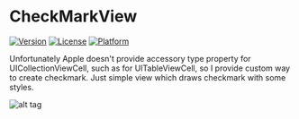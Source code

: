 # CheckMarkView

[![Version](https://img.shields.io/cocoapods/v/CheckMarkView.svg?style=flat)](http://cocoadocs.org/docsets/CheckMarkView)
[![License](https://img.shields.io/cocoapods/l/CheckMarkView.svg?style=flat)](http://cocoadocs.org/docsets/CheckMarkView)
[![Platform](https://img.shields.io/cocoapods/p/CheckMarkView.svg?style=flat)](http://cocoadocs.org/docsets/CheckMarkView)

Unfortunately Apple doesn't provide accessory type property for UICollectionViewCell, such as for UITableViewCell, so I provide custom way to create checkmark. Just simple view which draws checkmark with some styles.

![alt tag](https://raw.github.com/maximbilan/CheckMarkView/master/img/img1.png)
